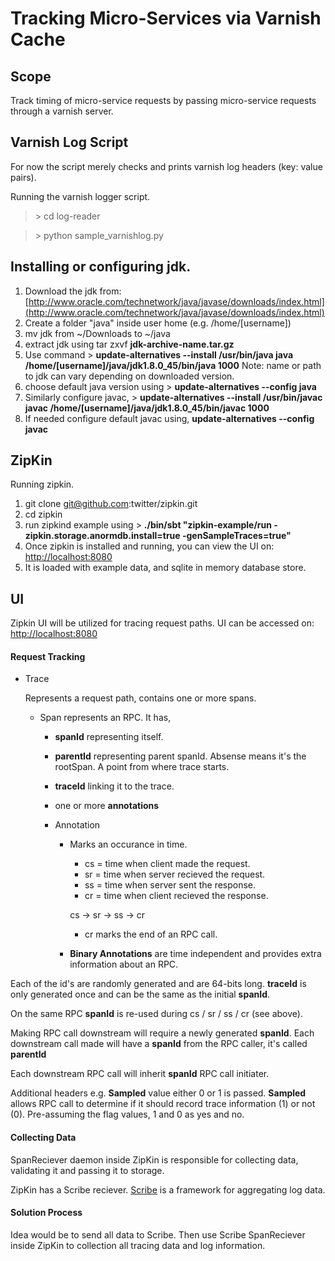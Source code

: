 # Tracking Micro-Services via Varnish Cache #

## Scope ##

Track timing of micro-service requests by passing micro-service requests through a varnish server.



## Varnish Log Script ##

For now the script merely checks and prints varnish log headers (key: value pairs).

Running the varnish logger script.

> &gt; cd log-reader

> &gt; python sample_varnishlog.py

## Installing or configuring jdk. ##

1. Download the jdk from: [http://www.oracle.com/technetwork/java/javase/downloads/index.html](http://www.oracle.com/technetwork/java/javase/downloads/index.html)
2. Create a folder "java" inside user home (e.g. /home/[username])
3. mv jdk from ~/Downloads to ~/java
4. extract jdk using tar zxvf **jdk-archive-name.tar.gz**
5. Use command > **update-alternatives --install /usr/bin/java java /home/[username]/java/jdk1.8.0_45/bin/java 1000** Note: name or path to jdk can vary depending on downloaded version.
6. choose default java version using > **update-alternatives --config java**
7. Similarly configure javac, > **update-alternatives --install /usr/bin/javac javac /home/[username]/java/jdk1.8.0_45/bin/javac 1000**
8. If needed configure default javac using, **update-alternatives --config javac**

## ZipKin ##

Running zipkin.

1. git clone git@github.com:twitter/zipkin.git
2. cd zipkin
3. run zipkind example using > **./bin/sbt "zipkin-example/run -zipkin.storage.anormdb.install=true -genSampleTraces=true"**
4. Once zipkin is installed and running, you can view the UI on: [http://localhost:8080](http://localhost:8080)
5. It is loaded with example data, and sqlite in memory database store.

## UI ##

Zipkin UI will be utilized for tracing request paths. UI can be accessed on: [http://localhost:8080](http://localhost:8080)

#### Request Tracking ####

- Trace 
  
  Represents a request path, contains one or more spans.

  - Span represents an RPC. It has,
  
    - **spanId** representing itself. 
    - **parentId** representing parent spanId. Absense means it's the rootSpan. A point from where trace starts.
    - **traceId** linking it to the trace.
    - one or more **annotations**
    
    - Annotation
      - Marks an occurance in time.
        - cs = time when client made the request.
        - sr = time when server recieved the request.
        - ss = time when server sent the response.
        - cr = time when client recieved the response.
        
        cs -> sr -> ss -> cr

        - cr marks the end of an RPC call.
      
      - **Binary Annotations** are time independent and provides extra information about an RPC.
      
Each of the id's are randomly generated and are 64-bits long. **traceId** is only generated once and can be the same as the initial **spanId**. 

On the same RPC **spanId** is re-used during cs / sr / ss / cr (see above). 

Making RPC call downstream will require a newly generated **spanId**. Each downstream call made will have a **spanId** from the RPC caller, it's called **parentId**

Each downstream RPC call will inherit **spanId** RPC call initiater.

Additional headers e.g. **Sampled** value either 0 or 1 is passed. **Sampled** allows RPC call to determine if it should record trace information (1) or not (0). Pre-assuming the flag values, 1 and 0 as yes and no.


#### Collecting Data ####

SpanReciever daemon inside ZipKin is responsible for collecting data, validating it and passing it to storage.

ZipKin has a Scribe reciever. [Scribe](https://github.com/facebookarchive/scribe) is a framework for aggregating log data.

#### Solution Process ####

Idea would be to send all data to Scribe. Then use Scribe SpanReciever inside ZipKin to collection all tracing data and log information.

